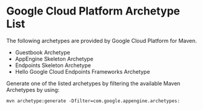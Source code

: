 # Google Cloud Platform Archetype List

The following archetypes are provided by Google Cloud Platform for Maven.

* Guestbook Archetype
* AppEngine Skeleton Archetype
* Endpoints Skeleton Archetype
* Hello Google Cloud Endpoints Frameworks Archetype

Generate one of the listed archetypes by filtering the available Maven
Archetypes by using:

    mvn archetype:generate -Dfilter=com.google.appengine.archetypes:

